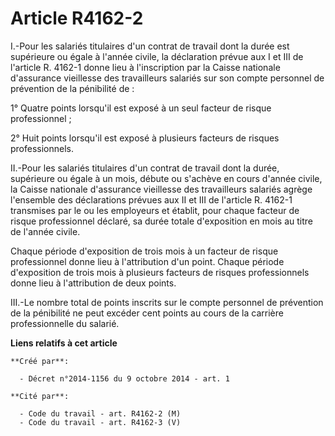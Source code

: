 # Article R4162-2

I.-Pour les salariés titulaires d'un contrat de travail dont la durée est supérieure ou égale à l'année civile, la
déclaration prévue aux I et III de l'article R. 4162-1 donne lieu à l'inscription par la Caisse nationale d'assurance
vieillesse des travailleurs salariés sur son compte personnel de prévention de la pénibilité de : 

1° Quatre points lorsqu'il est exposé à un seul facteur de risque professionnel ; 

2° Huit points lorsqu'il est exposé à plusieurs facteurs de risques professionnels. 

II.-Pour les salariés titulaires d'un contrat de travail dont la durée, supérieure ou égale à un mois, débute ou s'achève en
cours d'année civile, la Caisse nationale d'assurance vieillesse des travailleurs salariés agrège l'ensemble des déclarations
prévues aux II et III de l'article R. 4162-1 transmises par le ou les employeurs et établit, pour chaque facteur de risque
professionnel déclaré, sa durée totale d'exposition en mois au titre de l'année civile. 

Chaque période d'exposition de trois mois à un facteur de risque professionnel donne lieu à l'attribution d'un point. Chaque
période d'exposition de trois mois à plusieurs facteurs de risques professionnels donne lieu à l'attribution de deux points. 

III.-Le nombre total de points inscrits sur le compte personnel de prévention de la pénibilité ne peut excéder cent points au
cours de la carrière professionnelle du salarié.

**Liens relatifs à cet article**

	**Créé par**:

	  - Décret n°2014-1156 du 9 octobre 2014 - art. 1

	**Cité par**:

	  - Code du travail - art. R4162-2 (M)
	  - Code du travail - art. R4162-3 (V)
